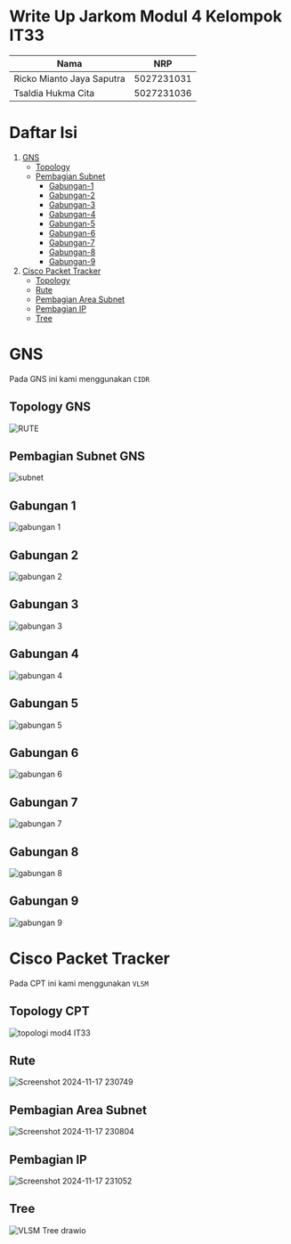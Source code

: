 # Write Up Jarkom Modul 4 Kelompok IT33

| Nama | NRP |
|----------|----------|
| Ricko Mianto Jaya Saputra | 5027231031 |
| Tsaldia Hukma Cita | 5027231036 | 

# Daftar Isi
1. [GNS](#gns)
   - [Topology](#topology-gns)
   - [Pembagian Subnet](#pembagian-subnet-gns)
      - [Gabungan-1](#gabungan-1)
      - [Gabungan-2](#gabungan-2) 
      - [Gabungan-3](#gabungan-3)
      - [Gabungan-4](#gabungan-4)
      - [Gabungan-5](#gabungan-5)
      - [Gabungan-6](#gabungan-6)
      - [Gabungan-7](#gabungan-7)
      - [Gabungan-8](#gabungan-8)
      - [Gabungan-9](#gabungan-9) 
2. [Cisco Packet Tracker](#cisco-packet-tracker)
   - [Topology](#topology-cpt)
   - [Rute](#rute)
   - [Pembagian Area Subnet](#pembagian-area-subnet)
   - [Pembagian IP](#pembagian-ip)
   - [Tree](#tree)

# GNS
Pada GNS ini kami menggunakan `CIDR`
## Topology GNS
![RUTE](https://github.com/user-attachments/assets/6ba5e34f-0140-4f4e-8575-3f9cc83a8f68)

## Pembagian Subnet GNS
![subnet](https://github.com/user-attachments/assets/a17fc0cf-e8f3-458a-a4a0-96cfec686cd5)

## Gabungan 1
![gabungan 1](https://github.com/user-attachments/assets/2658240b-ab5d-4734-8823-402208ca66a4)

## Gabungan 2
![gabungan 2](https://github.com/user-attachments/assets/52968009-ef23-449e-ac21-765cde9fe7b4)

## Gabungan 3
![gabungan 3](https://github.com/user-attachments/assets/561cbfc5-dee5-4d79-8b70-7ba74f3dae8c)

## Gabungan 4
![gabungan 4](https://github.com/user-attachments/assets/e59a9b4f-b4b4-42aa-b209-666d12c2fdd7)

## Gabungan 5
![gabungan 5](https://github.com/user-attachments/assets/e891d4e9-2478-4eef-80fd-81b231bc6333)

## Gabungan 6
![gabungan 6](https://github.com/user-attachments/assets/7b9b92ae-b462-4c75-90b6-e10a942de16f)

## Gabungan 7
![gabungan 7](https://github.com/user-attachments/assets/6cb2856f-25aa-488a-8d19-e2644910510e)

## Gabungan 8
![gabungan 8](https://github.com/user-attachments/assets/89d11396-d435-4419-947a-37e52d85d9d1)

## Gabungan 9
![gabungan 9](https://github.com/user-attachments/assets/483666d2-9625-4600-9179-63bb3cc95ced)

# Cisco Packet Tracker
Pada CPT ini kami menggunakan `VLSM`
## Topology CPT
![topologi mod4 IT33](https://github.com/user-attachments/assets/cd0b8356-f295-4c5f-a31f-2439f8c0bee1)

## Rute 
![Screenshot 2024-11-17 230749](https://github.com/user-attachments/assets/c9c42887-ef78-4a09-8f42-ef4c570c8759)

## Pembagian Area Subnet
![Screenshot 2024-11-17 230804](https://github.com/user-attachments/assets/4af5bfd0-b1df-49ca-a3c9-6e35f73f9cf1)

## Pembagian IP
![Screenshot 2024-11-17 231052](https://github.com/user-attachments/assets/717b0d9b-88ab-4e7b-b9a1-475c836d7bc6)

## Tree
![VLSM Tree drawio](https://github.com/user-attachments/assets/5057ab61-f244-4665-9dc8-199510f7706a)






